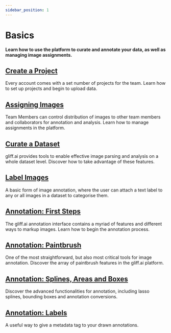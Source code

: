 ```yaml
---
sidebar_position: 1
---
```


# Basics

**Learn how to use the platform to curate and annotate your data, as well as managing image assignments.**

## [Create a Project](../getstarted/createproject)

Every account comes with a set number of projects for the team.
Learn how to set up projects and begin to upload data.

## [Assigning Images](assign)

Team Members can control distribution of images to other team members and collaborators for annotation and analysis.
Learn how to manage assignments in the platform.

## [Curate a Dataset](curatedata)

gliff.ai provides tools to enable effective image parsing and analysis on a whole dataset level.
Discover how to take advantage of these features.

## [Label Images](imagelabels)

A basic form of image annotation, where the user can attach a text label to any or all images in a dataset to categorise them.

## [Annotation: First Steps](firststeps)

The gliff.ai annotation interface contains a myriad of features and different ways to markup images.
Learn how to begin the annotation process.

## [Annotation: Paintbrush](paintbrush)

One of the most straightforward, but also most critical tools for image annotation.
Discover the array of paintbrush features in the gliff.ai platform.

## [Annotation: Splines, Areas and Boxes](splines)

Discover the advanced functionalities for annotation, including lasso splines, bounding boxes and annotation conversions.

## [Annotation: Labels](labels)

A useful way to give a metadata tag to your drawn annotations.
